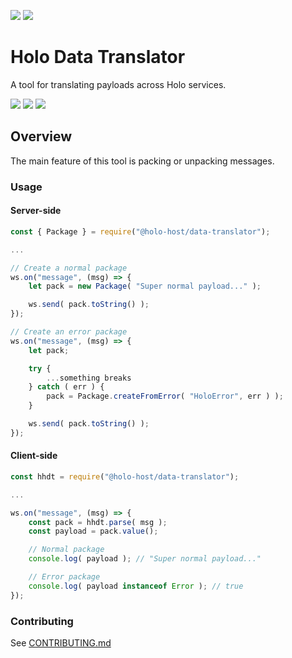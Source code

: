 [![](https://img.shields.io/npm/v/@holo-host/data-translator/latest?style=flat-square)](http://npmjs.com/package/@holo-host/data-translator)
[![](https://img.shields.io/github/workflow/status/holo-host/data-translator-js/Node.js%20CI/master?style=flat-square&label=master)](https://github.com/holo-host/data-translator-js)

# Holo Data Translator
A tool for translating payloads across Holo services.

[![](https://img.shields.io/github/issues-raw/holo-host/data-translator-js?style=flat-square)](https://github.com/holo-host/data-translator-js/issues)
[![](https://img.shields.io/github/issues-closed-raw/holo-host/data-translator-js?style=flat-square)](https://github.com/holo-host/data-translator-js/issues?q=is%3Aissue+is%3Aclosed)
[![](https://img.shields.io/github/issues-pr-raw/holo-host/data-translator-js?style=flat-square)](https://github.com/holo-host/data-translator-js/pulls)

## Overview
The main feature of this tool is packing or unpacking messages.

### Usage

#### Server-side

```javascript
const { Package } = require("@holo-host/data-translator");

...

// Create a normal package
ws.on("message", (msg) => {
    let pack = new Package( "Super normal payload..." );

    ws.send( pack.toString() );
});

// Create an error package
ws.on("message", (msg) => {
    let pack;

    try {
        ...something breaks
    } catch ( err ) {
        pack = Package.createFromError( "HoloError", err ) );
    }

    ws.send( pack.toString() );
});
```

#### Client-side

```javascript
const hhdt = require("@holo-host/data-translator");

...

ws.on("message", (msg) => {
    const pack = hhdt.parse( msg );
    const payload = pack.value();

    // Normal package
    console.log( payload ); // "Super normal payload..."

    // Error package
    console.log( payload instanceof Error ); // true
});
```

### Contributing

See [CONTRIBUTING.md](CONTRIBUTING.md)
